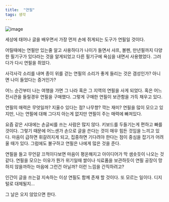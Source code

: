 ```yaml
---
title:  "연필"
tags: 생각
---
```

![image](https://user-images.githubusercontent.com/111643/116042635-99813e00-a6a9-11eb-8bce-89f992946bc9.png)

세상에 태어나 글을 배우면서 가장 먼저 손에 쥐게되는 도구가 연필일 것이다.

어릴때에는 연필만 있는줄 알고 사용하다가 나이가 들면서 샤프, 볼펜, 만년필까지 다양한 필기구가 있다라는 것을 알게되었고 다른 필기구에 욕심을 내면서 사용했었다. 그러다가 다시 연필을 쥐었다.

사각사각 소리를 내며 종이 위를 걷는 연필의 소리가 좋게 들리는 것은 갬성인가? 아니면 나이 들었다는 증거인가?

어느 순간부터 나는 여행을 가면 그 나라 혹은 그 지역의 연필을 사게 되었다. 혹은 어느 전시관을 들릴경우 연필을 구매했다. 그렇게 구매한 연필이 보관함을 가득 채우고 있다.

연필의 매력은 무엇일까? 지울수 있다는 점? 나무향? 깍는 재미? 연필을 많이 모으고 있지만, 나는 연필에 대해 그다지 아는게 없지만 연필이 주는 매력에 빠져있다.

요즘 같은 시대에는 손글씨를 쓰는 사람은 많지 않다. 키보드를 두들기는게 편하고 빠를 것이다. 그렇기 때문에 어느샌가 손으로 글을 쓴다는 것이 매우 힘든 것임을 느끼고 있다. 마음이 급하면 휘갈려지게 되고, 집중하면 기다려야 한다는 점이 중심을 잡기가 어려울 때가 있다. 그럼에도 불구하고 연필은 나에게 많은 것을 준다.

연필을 들고 무언갈 끄적이다보면 마음이 평온해지고 아이디어가 막 샘솟듯이 나오는 것 같다. 연필을 모으는 이유가 뭔가 위기일때 쌀이나 식료품을 보관하듯이 연필 공장이 망하지 않을까하는 마음에 그런건 아닐까? 이런 느낌을 간직하려고?

인간이 글을 쓰는걸 지속하는 이상 연필도 함께 존재 할 것이다. 또 모르는 일이다. 디지털로 대체될지…

그 날은 오지 않았으면 한다.
